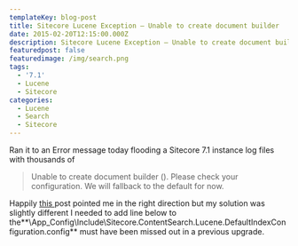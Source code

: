 ```yaml
---
templateKey: blog-post
title: Sitecore Lucene Exception – Unable to create document builder
date: 2015-02-20T12:15:00.000Z
description: Sitecore Lucene Exception – Unable to create document builder
featuredpost: false
featuredimage: /img/search.png
tags:
  - '7.1'
  - Lucene
  - Sitecore
categories:
  - Lucene
  - Search
  - Sitecore
---
```

Ran it to an Error message today flooding a Sitecore 7.1 instance log files with thousands of

> Unable to create document builder (). Please check your configuration. We will fallback to the default for now.

Happily <a href="https://sitecoreblog.marklowe.ch/2014/05/unable-to-create-document-builder/" target="_blank">this </a>post pointed me in the right direction but my solution was slightly different I needed to add line below to the**\App_Config\Include\Sitecore.ContentSearch.Lucene.DefaultIndexConfiguration.config** must have been missed out in a previous upgrade.

<script src="https://gist.github.com/Wesley-Lomax/1d5341450eb7e1f38665.js"></script>